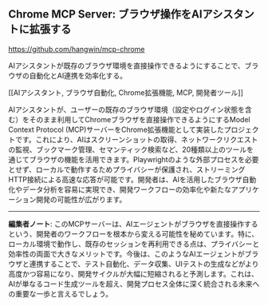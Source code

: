 ## Chrome MCP Server: ブラウザ操作をAIアシスタントに拡張する

https://github.com/hangwin/mcp-chrome

AIアシスタントが既存のブラウザ環境を直接操作できるようにすることで、ブラウザの自動化とAI連携を効率化する。

[[AIアシスタント, ブラウザ自動化, Chrome拡張機能, MCP, 開発者ツール]]

AIアシスタントが、ユーザーの既存のブラウザ環境（設定やログイン状態を含む）をそのまま利用してChromeブラウザを直接操作できるようにするModel Context Protocol (MCP)サーバーをChrome拡張機能として実装したプロジェクトです。これにより、AIはスクリーンショットの取得、ネットワークリクエストの監視、ブックマーク管理、セマンティック検索など、20種類以上のツールを通じてブラウザの機能を活用できます。Playwrightのような外部プロセスを必要とせず、ローカルで動作するためプライバシーが保護され、ストリーミングHTTP接続による高速な応答が可能です。開発者は、AIを活用したブラウザ自動化やデータ分析を容易に実現でき、開発ワークフローの効率化や新たなアプリケーション開発の可能性が広がります。

---

**編集者ノート**: このMCPサーバーは、AIエージェントがブラウザを直接操作するという、開発者のワークフローを根本から変える可能性を秘めています。特に、ローカル環境で動作し、既存のセッションを再利用できる点は、プライバシーと効率性の両面で大きなメリットです。今後は、このようなAIエージェントがブラウザと連携することで、テスト自動化、データ収集、UIテストの生成などがより高度かつ容易になり、開発サイクルが大幅に短縮されると予測します。これは、AIが単なるコード生成ツールを超え、開発プロセス全体に深く統合される未来への重要な一歩と言えるでしょう。